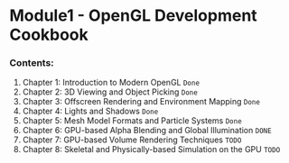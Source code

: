 # Module1 - OpenGL Development Cookbook

### Contents:
1. Chapter 1: Introduction to Modern OpenGL `Done`
2. Chapter 2: 3D Viewing and Object Picking `Done`
3. Chapter 3: Offscreen Rendering and Environment Mapping `Done`
4. Chapter 4: Lights and Shadows `Done`
5. Chapter 5: Mesh Model Formats and Particle Systems `Done`
6. Chapter 6: GPU-based Alpha Blending and Global Illumination `DONE`
7. Chapter 7: GPU-based Volume Rendering Techniques `TODO`
8. Chapter 8: Skeletal and Physically-based Simulation on the GPU `TODO`

